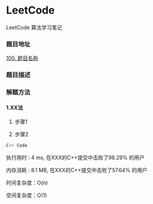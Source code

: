 # LeetCode
LeetCode 算法学习笔记


### 题目地址
[100. 题目名称](https://leetcode-cn.com/problems/to-lower-case/)
### 题目描述

### 解题方法
#### 1.XX法

1. 步骤1

2. 步骤2

```C++
C++ Code
```

执行用时 : 4 ms, 在XXX的C++提交中击败了98.29% 的用户

内存消耗 : 8.1 MB, 在XXX的C++提交中击败了57.64% 的用户

时间复杂度：O(n)

空间复杂度：O(1)
